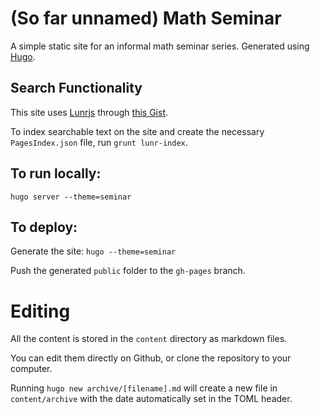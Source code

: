 # (So far unnamed) Math Seminar

A simple static site for an informal math seminar series. Generated using [Hugo](https://gohugo.io/).

## Search Functionality
This site uses [Lunrjs](https://lunrjs.com) through [this Gist](https://gist.github.com/sebz/efddfc8fdcb6b480f567).

To index searchable text on the site and create the necessary `PagesIndex.json` file, run `grunt lunr-index`.


## To run locally:
`hugo server --theme=seminar`

## To deploy:
Generate the site:
`hugo --theme=seminar`

Push the generated `public` folder to the `gh-pages` branch.


# Editing

All the content is stored in the `content` directory as markdown files.

You can edit them directly on Github, or clone the repository to your computer.

Running `hugo new archive/[filename].md` will create a new file in `content/archive` with the date automatically set in the TOML header.